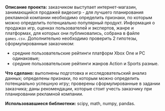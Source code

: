**Описание проекта:** заказчиком выступает интернет-магазин, занимающийся продажей видеоигр - для лучшего планирования рекламной компании необходимо определить признаки, по которым можно определить потенциально популярный продукт. Информация о продажах игр, оценках пользователей и экспертов, жанре и платформах, для которых они публиковались, собрана в файле `games.csv`. Дополнительно необходимо проверить 2 гипотезы, сформулированные заказчиком:
* средние пользовательские рейтинги платформ Xbox One и PC одинаковые;
* средние пользовательские рейтинги жанров Action и Sports разные.

**Что сделано:** выполнены подготовка и исследовательский анализ данных; определены признаки, по которым можно определить потенциально успешную игру; проверены сформулированные в задании заказчика; даны рекомендации, которые стоит учесть заказчику при планировании рекламной компании.

**Использовавшиеся библиотеки:** scipy, math, numpy, pandas.